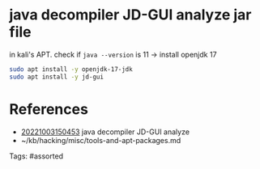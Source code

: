 # java decompiler JD-GUI analyze jar file
in kali's APT.
check if `java --version` is 11 -> install openjdk 17
```bash
sudo apt install -y openjdk-17-jdk
sudo apt install -y jd-gui
```

# References
- [20221003150453](/zet/20221003150453/README.md) java decompiler JD-GUI analyze
- ~/kb/hacking/misc/tools-and-apt-packages.md

Tags:
    #assorted
